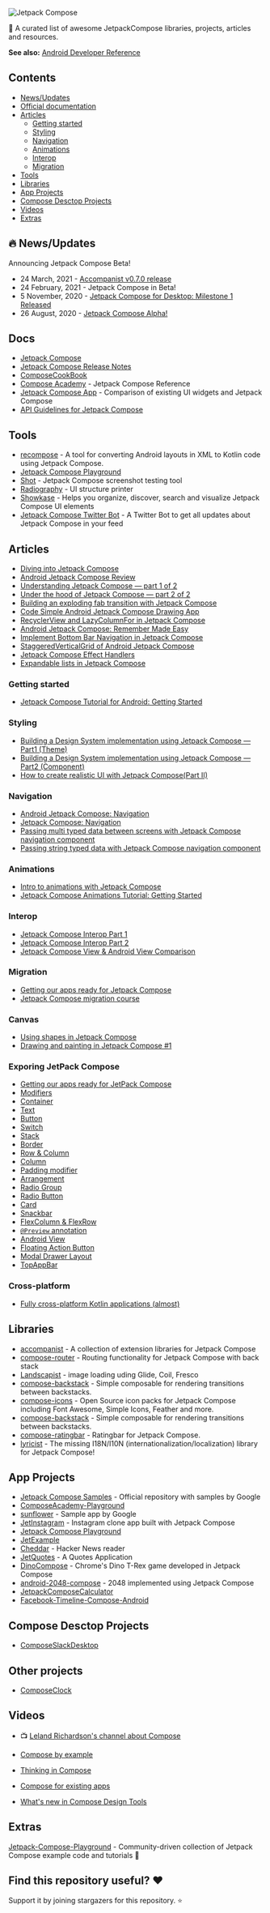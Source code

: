 ![Jetpack Compose](./images/logo.png)

📝 A curated list of awesome JetpackCompose libraries, projects, articles and resources.

**See also:** [Android Developer Reference](https://github.com/ImangazalievM/android-developer-reference)

## Contents

- [News/Updates](#-newsupdates)
- [Official documentation](#docs)
- [Articles](#articles)
  - [Getting started](#getting-started)
  - [Styling](#styling)
  - [Navigation](#navigation)
  - [Animations](#animations)
  - [Interop](#interop)
  - [Migration](#migration)
- [Tools](#tools)
- [Libraries](#libraries)
- [App Projects](#app-projects)
- [Compose Desctop Projects](#compose-desctop-projects)
- [Videos](#videos)
- [Extras](#extras)

## 🔥 News/Updates
Announcing Jetpack Compose Beta!
* 24 March, 2021 - [Accompanist v0.7.0 release](https://github.com/google/accompanist/releases/tag/v0.7.0)
* 24 February, 2021 - Jetpack Compose in Beta!
* 5 November, 2020 - [Jetpack Compose for Desktop: Milestone 1 Released](https://blog.jetbrains.com/cross-post/jetpack-compose-for-desktop-milestone-1-released)
* 26 August, 2020 - [Jetpack Compose Alpha!](https://android-developers.googleblog.com/2020/08/announcing-jetpack-compose-alpha.html)

##  Docs

* [Jetpack Compose](https://developer.android.com/jetpack/compose)
* [Jetpack Compose Release Notes](https://developer.android.com/jetpack/androidx/releases/ui)
* [ComposeCookBook](https://github.com/Gurupreet/ComposeCookBook)
* [Compose Academy](https://compose.academy) - Jetpack Compose Reference
* [Jetpack Compose App](https://jetpackcompose.app/) -  Comparison of existing UI widgets and Jetpack Compose
* [API Guidelines for Jetpack Compose](https://github.com/androidx/androidx/blob/androidx-main/compose/docs/compose-api-guidelines.md)
 
## Tools
* [recompose](https://github.com/pocmo/recompose) -  A tool for converting Android layouts in XML to Kotlin code using Jetpack Compose. 
* [Jetpack Compose Playground](https://foso.github.io/Jetpack-Compose-Playground/)
* [Shot](https://github.com/Karumi/Shot) - Jetpack Compose screenshot testing tool
* [Radiography](https://developer.squareup.com/blog/introducing-radiography) - UI structure printer
* [Showkase](https://github.com/airbnb/Showkase) - Helps you organize, discover, search and visualize Jetpack Compose UI elements
* [Jetpack Compose Twitter Bot](https://twitter.com/ComposeBot) - A Twitter Bot to get all updates about Jetpack Compose in your feed

## Articles

- [Diving into Jetpack Compose](https://engineering.q42.nl/android-jetpack-compose/)
- [Android Jetpack Compose Review](https://blog.karumi.com/android-jetpack-compose-review)
- [Understanding Jetpack Compose — part 1 of 2](https://medium.com/androiddevelopers/understanding-jetpack-compose-part-1-of-2-ca316fe39050)
- [Under the hood of Jetpack Compose — part 2 of 2](https://medium.com/androiddevelopers/under-the-hood-of-jetpack-compose-part-2-of-2-37b2c20c6cdd)
- [Building an exploding fab transition with Jetpack Compose](https://joebirch.co/category/android/)
- [Code Simple Android Jetpack Compose Drawing App](https://levelup.gitconnected.com/code-simple-android-jetpack-compose-drawing-app-886d1146ad20)
- [RecyclerView and LazyColumnFor in Jetpack Compose](https://medium.com/mobile-app-development-publication/recyclerview-and-lazycolumnfor-in-jetpack-compose-a7842cd7f17e)
- [Android Jetpack Compose: Remember Made Easy](https://medium.com/mobile-app-development-publication/android-jetpack-compose-remember-made-easy-8bd86a48536c)
- [Implement Bottom Bar Navigation in Jetpack Compose](https://proandroiddev.com/implement-bottom-bar-navigation-in-jetpack-compose-b530b1cd9ee2)
- [StaggeredVerticalGrid of Android Jetpack Compose](https://medium.com/mobile-app-development-publication/staggeredverticalgrid-of-android-jetpack-compose-fa565e5363e1)
- [Jetpack Compose Effect Handlers](https://jorgecastillo.dev/jetpack-compose-effect-handlers)
- [Expandable lists in Jetpack Compose](https://skyyo.medium.com/expandable-lists-in-jetpack-compose-b0b78c767b4)

### Getting started

- [Jetpack Compose Tutorial for Android: Getting Started](https://www.raywenderlich.com/15361077-jetpack-compose-tutorial-for-android-getting-started)

### Styling
- [Building a Design System implementation using Jetpack Compose — Part1 (Theme)](https://howiezuo.medium.com/building-a-design-system-implementation-using-jetpack-compose-part1-bc1de068a56d)
- [Building a Design System implementation using Jetpack Compose — Part2 (Component)](https://howiezuo.medium.com/building-a-design-system-implementation-using-jetpack-compose-part2-d965880292b0)
- [How to create realistic UI with Jetpack Compose(Part II)](https://medium.com/mindful-engineering/how-to-create-simple-ui-with-jetpack-compose-part-ii-1c14148b7ffe)

### Navigation
- [Android Jetpack Compose: Navigation](https://proandroiddev.com/android-jetpack-compose-navigation-1cdfc488b891)
- [Jetpack Compose: Navigation](https://www.rockandnull.com/jetpack-compose-navigation/)
- [Passing multi typed data between screens with Jetpack Compose navigation component](https://proandroiddev.com/passing-multi-typed-data-between-screens-with-jetpack-compose-navigation-component-39ccbcf901ff)
- [Passing string typed data with Jetpack Compose navigation component](https://proandroiddev.com/passing-string-typed-data-with-jetpack-compose-navigation-component-fd4759acd906)

### Animations
- [Intro to animations with Jetpack Compose](https://proandroiddev.com/rotating-pokeball-animation-with-jetpack-compose-e3e839782cba)
- [Jetpack Compose Animations Tutorial: Getting Started](https://www.raywenderlich.com/13282144-jetpack-compose-animations-tutorial-getting-started)

### Interop

- [Jetpack Compose Interop Part 1](https://proandroiddev.com/jetpack-compose-interop-part-1-using-traditional-views-and-layouts-in-compose-with-androidview-b6f1b1c3eb1)
- [Jetpack Compose Interop Part 2](https://proandroiddev.com/jetpack-compose-interop-part-2-using-compose-in-traditional-android-views-and-layouts-with-a3c50fc2eaa5)
- [Jetpack Compose View & Android View Comparison](https://medium.com/mobile-app-development-publication/jetpack-compose-view-android-view-comparison-52005ac64b8c)

### Migration
- [Getting our apps ready for Jetpack Compose](https://joebirch.co/android/getting-our-apps-ready-for-jetpack-compose)
- [Jetpack Compose migration course](https://developer.android.com/courses/pathways/compose)

### Canvas

- [Using shapes in Jetpack Compose](https://dev.to/tkuenneth/using-shapes-in-jetpack-compose-3ggb?utm_source=dormosheio&utm_campaign=dormosheio)
- [Drawing and painting in Jetpack Compose #1](https://dev.to/tkuenneth/drawing-and-painting-in-jetpack-compose-1-2okl)

### Exporing JetPack Compose
- [Getting our apps ready for JetPack Compose](https://joebirch.co/android/getting-our-apps-ready-for-jetpack-compose)
- [Modifiers](https://joebirch.co/android/exploring-jetpack-compose-modifiers/)
- [Container](https://joebirch.co/android/exploring-jetpack-compose-container/)
- [Text](https://joebirch.co/android/exploring-jetpack-compose-text/)
- [Button](https://joebirch.co/android/exploring-jetpack-compose-button/)
- [Switch](https://joebirch.co/android/exploring-jetpack-compose-switch/)
- [Stack](https://joebirch.co/android/exploring-jetpack-compose-stack)
- [Border](https://joebirch.co/android/exploring-jetpack-compose-border)
- [Row & Column](https://joebirch.co/android/exploring-jetpack-compose-row-column/)
- [Column](https://joebirch.co/android/exploring-jetpack-compose-column)
- [Padding modifier](https://joebirch.co/android/exporing-jetpack-compose-padding-modifier)
- [Arrangement](https://joebirch.co/android/exploring-jetpack-compose-arrangement)
- [Radio Group](https://joebirch.co/android/exploring-jetpack-compose-radio-group)
- [Radio Button](https://joebirch.co/android/exploring-jetpack-compose-radio-button/)
- [Card](https://joebirch.co/android/exploring-jetpack-compose-card)
- [Snackbar](https://joebirch.co/android/exploring-jetpack-compose-snackbar/)
- [FlexColumn & FlexRow](https://joebirch.co/android/exploring-jetpack-compose-flexcolumn-flexrow/)
- [`@Preview` annotation](https://joebirch.co/android/exploring-jetpack-compose-preview-annotation)
- [Android View](https://joebirch.co/android/exploring-jetpack-compose-android-view)
- [Floating Action Button](https://joebirch.co/android/exploring-jetpack-compose-floating-action-button/)
- [Modal Drawer Layout](https://joebirch.co/android/exploring-jetpack-compose-modal-drawer-layout/)
- [TopAppBar](https://joebirch.co/android/exploring-jetpack-compose-topappbar/)


### Cross-platform
- [Fully cross-platform Kotlin applications (almost)](https://proandroiddev.com/fully-cross-platform-kotlin-applications-almost-29c7054f8f28)

## Libraries

- [accompanist](https://github.com/chrisbanes/accompanist) -  A collection of extension libraries for Jetpack Compose
- [compose-router](https://github.com/zsoltk/compose-router) -  Routing functionality for Jetpack Compose with back stack
- [Landscapist](https://github.com/skydoves/Landscapist) - image loading uding Glide, Coil, Fresco
- [compose-backstack](https://github.com/zach-klippenstein/compose-backstack) - Simple composable for rendering transitions between backstacks.
- [compose-icons](https://github.com/DevSrSouza/compose-icons) - Open Source icon packs for Jetpack Compose including Font Awesome, Simple Icons, Feather and more.
- [compose-backstack](https://github.com/zach-klippenstein/compose-backstack) - Simple composable for rendering transitions between backstacks.
- [compose-ratingbar](https://github.com/a914-gowtham/compose-ratingbar) - Ratingbar for Jetpack Compose.
- [lyricist](https://github.com/adrielcafe/lyricist) - The missing I18N/I10N (internationalization/localization) library for Jetpack Compose!

## App Projects

- [Jetpack Compose Samples](https://github.com/android/compose-samples) - Official repository with samples by Google
- [ComposeAcademy-Playground](https://github.com/hitherejoe/ComposeAcademy-Playground)
- [sunflower](https://github.com/android/sunflower/tree/compose) - Sample app by Google
- [JetInstagram](https://github.com/vipulasri/JetInstagram) - Instagram clone app built with Jetpack Compose
- [Jetpack Compose Playground](https://github.com/Foso/Jetpack-Compose-Playground)
- [JetExample](https://github.com/gastsail/JetExample)
- [Cheddar](https://github.com/adrianblancode/Cheddar) -  Hacker News reader
- [JetQuotes](https://github.com/Spikeysanju/JetQuotes) -  A Quotes Application
- [DinoCompose](https://github.com/wajahatkarim3/DinoCompose) -  Chrome's Dino T-Rex game developed in Jetpack Compose
- [android-2048-compose](https://github.com/alexjlockwood/android-2048-compose) - 2048 implemented using Jetpack Compose
- [JetpackComposeCalculator](https://github.com/ahmedrizwan/JetpackComposeCalculator)
- [Facebook-Timeline-Compose-Android](https://github.com/ahmed7official/Facebook-Timeline-Compose-Android)

## Compose Desctop Projects

- [ComposeSlackDesktop](https://github.com/vipulasri/ComposeSlackDesktop)

## Other projects

- [ComposeClock](https://github.com/adibfara/ComposeClock)

## Videos

- 📺 [Leland Richardson's channel about Compose](https://www.youtube.com/c/LelandRichardsonDev/videos)

- [Compose by example](https://youtu.be/DDd6IOlH3io)
- [Thinking in Compose](https://youtu.be/SMOhl9RK0BA)
- [Compose for existing apps](https://youtu.be/PjQdFmiDgwk)
- [What's new in Compose Design Tools](https://youtu.be/exjL2kGPngI)

## Extras

[Jetpack-Compose-Playground](https://github.com/Foso/Jetpack-Compose-Playground) - Community-driven collection of Jetpack Compose example code and tutorials 🚀

## Find this repository useful? ❤️

Support it by joining stargazers for this repository. ⭐
